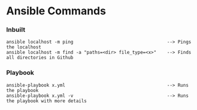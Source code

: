 # Ansible Commands

### Inbuilt 
    ansible localhost -m ping                                   --> Pings the localhost
    ansible localhost -m find -a "paths=<dir> file_type=<x>"    --> Finds all directories in Github

### Playbook 
    ansible-playbook x.yml                                      --> Runs the playbook
    ansible-playbook x.yml -v                                   --> Runs the playbook with more details